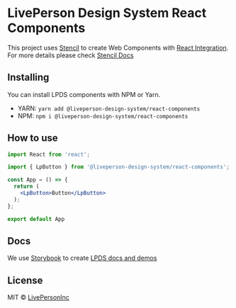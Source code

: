 # LivePerson Design System React Components

This project uses [Stencil](https://stenciljs.com/) to create Web Components with [React Integration](https://stenciljs.com/docs/react).
For more details please check [Stencil Docs](https://stenciljs.com/docs/introduction)

## Installing

You can install LPDS components with NPM or Yarn.

- YARN: `yarn add @liveperson-design-system/react-components`
- NPM: `npm i @liveperson-design-system/react-components`

## How to use

```jsx
import React from 'react';

import { LpButton } from '@liveperson-design-system/react-components';

const App = () => {
  return (
    <LpButton>Button</LpButton>
  );
};

export default App
```

## Docs

We use [Storybook](https://storybook.js.org/) to create [LPDS docs and demos](https://livepersoninc.github.io/lp-design-system/?path=/story/components)

## License

MIT © [LivePersonInc](https://github.com/LivePersonInc)
